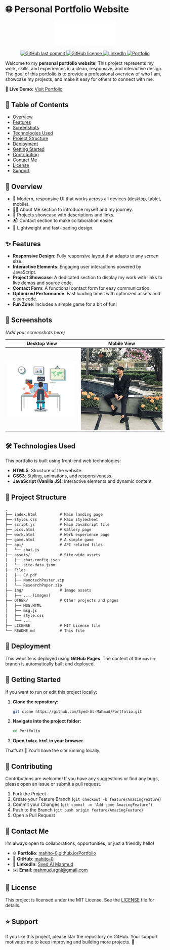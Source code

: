 # 🌐 Personal Portfolio Website

<p align="center">
  <img src="img/logo.png" alt="Project Logo" width="200">
</p>

<p align="center">
  <a href="https://github.com/Syed-Al-Mahmud/Portfolio/commits/master">
    <img src="https://img.shields.io/github/last-commit/Syed-Al-Mahmud/Portfolio" alt="GitHub last commit">
  </a>
  <a href="https://github.com/Syed-Al-Mahmud/Portfolio/blob/master/LICENSE">
    <img src="https://img.shields.io/github/license/Syed-Al-Mahmud/Portfolio" alt="GitHub license">
  </a>
  <a href="https://www.linkedin.com/in/syed-al-mahmud-45a671296/">
    <img src="https://img.shields.io/badge/LinkedIn-Syed%20Al%20Mahmud-blue" alt="LinkedIn">
  </a>
  <a href="https://syed-al-mahmud.github.io/Portfolio/">
    <img src="https://img.shields.io/badge/Portfolio-Live%20Demo-brightgreen" alt="Portfolio">
  </a>
</p>

Welcome to my **personal portfolio website**! This project represents my work, skills, and experiences in a clean, responsive, and interactive design. The goal of this portfolio is to provide a professional overview of who I am, showcase my projects, and make it easy for others to connect with me.

🔗 **Live Demo:** [Visit Portfolio](https://Syed-Al-Mahmud.github.io/Portfolio/)

## 📜 Table of Contents
- [Overview](#-overview)
- [Features](#-features)
- [Screenshots](#-screenshots)
- [Technologies Used](#-technologies-used)
- [Project Structure](#-project-structure)
- [Deployment](#-deployment)
- [Getting Started](#-getting-started)
- [Contributing](#-contributing)
- [Contact Me](#-contact-me)
- [License](#-license)
- [Support](#-support)

## 📌 Overview
- 🎨 Modern, responsive UI that works across all devices (desktop, tablet, mobile).
- 👨‍💻 About Me section to introduce myself and my journey.
- 💼 Projects showcase with descriptions and links.
- 📬 Contact section to make collaboration easier.
- 🚀 Lightweight and fast-loading design.

## ✨ Features
- **Responsive Design**: Fully responsive layout that adapts to any screen size.
- **Interactive Elements**: Engaging user interactions powered by JavaScript.
- **Project Showcase**: A dedicated section to display my work with links to live demos and source code.
- **Contact Form**: A functional contact form for easy communication.
- **Optimized Performance**: Fast loading times with optimized assets and clean code.
- **Fun Zone**: Includes a simple game for a bit of fun!

## 📸 Screenshots
*(Add your screenshots here)*

| Desktop View | Mobile View |
|--------------|-------------|
| ![Desktop Screenshot](img/hero.png) | ![Mobile Screenshot](img/home.jpg) |

## 🛠️ Technologies Used
This portfolio is built using front-end web technologies:

- **HTML5**: Structure of the website.
- **CSS3**: Styling, animations, and responsiveness.
- **JavaScript (Vanilla JS)**: Interactive elements and dynamic content.

## 📂 Project Structure
```
.
├── index.html          # Main landing page
├── styles.css          # Main stylesheet
├── script.js           # Main JavaScript file
├── pics.html           # Gallery page
├── work.html           # Work experience page
├── game.html           # A simple game
├── api/                # API related files
│   └── chat.js
├── assets/             # Site-wide assets
│   ├── chat-config.json
│   └── site-data.json
├── Files
│   ├── CV.pdf
│   ├── NanotechPoster.zip
│   └── ResearchPaper.zip
├── img/                # Image assets
│   ├── ... (images)
├── OTHER/              # Other projects and pages
│   ├── MSG.HTML
│   ├── msg.js
│   ├── style.css
│   └── ...
├── LICENSE             # MIT License file
└── README.md           # This file
```

## 🚀 Deployment
This website is deployed using **GitHub Pages**. The content of the `master` branch is automatically built and deployed.

## 🏁 Getting Started

If you want to run or edit this project locally:

1. **Clone the repository:**
   ```bash
   git clone https://github.com/Syed-Al-Mahmud/Portfolio.git
   ```
2. **Navigate into the project folder:**
    ```bash
    cd Portfolio
    ```
3. **Open `index.html` in your browser.**

That’s it! 🎉 You’ll have the site running locally.

## 🤝 Contributing

Contributions are welcome! If you have any suggestions or find any bugs, please open an issue or submit a pull request. 

1. Fork the Project
2. Create your Feature Branch (`git checkout -b feature/AmazingFeature`)
3. Commit your Changes (`git commit -m 'Add some AmazingFeature'`)
4. Push to the Branch (`git push origin feature/AmazingFeature`)
5. Open a Pull Request

## 📧 Contact Me
I’m always open to collaborations, opportunities, or just a friendly hello!

- 🌐 **Portfolio**: [mahito-0.github.io/Portfolio](https://mahito-0.github.io/Portfolio/)
- 🐙 **GitHub**: [mahito-0](https://github.com/mahito-0)
- 💼 **LinkedIn**: [Syed Al Mahmud](https://www.linkedin.com/in/syed-al-mahmud-45a671296/)
- ✉️ **Email**: [mahmud.agni@gmail.com](mailto:mahmud.agni@gmail.com)

## 📄 License
This project is licensed under the MIT License. See the [LICENSE](LICENSE) file for details.

## ⭐ Support
If you like this project, please star the repository on GitHub.
Your support motivates me to keep improving and building more projects. 🚀
